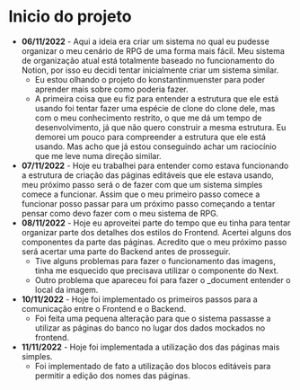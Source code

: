 # Inicio do projeto 

- **06/11/2022** - Aqui a ideia era criar um sistema no qual eu pudesse organizar o meu cenário de RPG de uma forma mais fácil. Meu sistema de organização atual está totalmente baseado no funcionamento do Notion, por isso eu decidi tentar inicialmente criar um sistema similar. 
    - Eu estou olhando o projeto do konstantinmuenster para poder aprender mais sobre como poderia fazer.
    - A primeira coisa que eu fiz para entender a estrutura que ele está usando foi tentar fazer uma espécie de clone do clone dele, mas com o meu conhecimento restrito, o que me dá um tempo de desenvolvimento, já que não quero construir a mesma estrutura. Eu demorei um pouco para compreender a estrutura que ele está usando. Mas acho que já estou conseguindo achar um raciocínio que me leve numa direção similar.
- **07/11/2022** - Hoje eu trabalhei para entender como estava funcionando a estrutura de criação das páginas editáveis que ele estava usando, meu próximo passo será o de fazer com que um sistema simples comece a funcionar. Assim que o meu primeiro passo comece a funcionar posso passar para um próximo passo começando a tentar pensar como devo fazer com o meu sistema de RPG.
- **08/11/2022** - Hoje eu aproveitei parte do tempo que eu tinha para tentar organizar parte dos detalhes dos estilos do Frontend. Acertei alguns dos componentes da parte das páginas. Acredito que o meu próximo passo será acertar uma parte do Backend antes de prosseguir.
    - Tive alguns problemas para fazer o funcionamento das imagens, tinha me esquecido que precisava utilizar o componente do Next.
    - Outro problema que apareceu foi para fazer o _document entender o local da imagem.
- **10/11/2022** - Hoje foi implementado os primeiros passos para a comunicação entre o Frontend e o Backend.
    - Foi feita uma pequena alteração para que o sistema passasse a utilizar as páginas do banco no lugar dos dados mockados no frontend.
- **11/11/2022** - Hoje foi implementada a utilização dos das páginas mais simples.
    - Foi implementado de fato a utilização dos blocos editáveis para permitir a edição dos nomes das páginas.